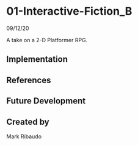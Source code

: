 # 01-Interactive-Fiction_B

09/12/20

A take on a 2-D Platformer RPG.

## Implementation


## References


## Future Development


## Created by

Mark Ribaudo
